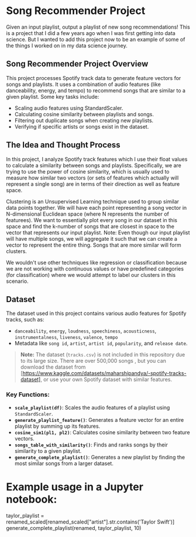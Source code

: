 # Song Recommender Project
Given an input playlist, output a playlist of new song recommendations! This is a project that I did a few years ago when I was first getting into data science. But I wanted to add this project now to be an example of  some of the things I worked on in my data science journey.


## Song Recommender Project Overview
This project processes Spotify track data to generate feature vectors for songs and playlists. It uses a combination of audio features (like danceability, energy, and tempo) to recommend songs that are similar to a given playlist. Some key tasks include:
- Scaling audio features using StandardScaler.
- Calculating cosine similarity between playlists and songs.
- Filtering out duplicate songs when creating new playlists.
- Verifying if specific artists or songs exist in the dataset.

## The Idea and Thought Process
In this project, I analyze Spotify track features which I use their float values to calculate a similarity between songs and playlists. Specifically, we are trying to use the power of cosine similarity, which is usually used to measure how similar two vectors (or sets of features which actually will represent a single song) are in terms of their direction as well as feature space.

Clustering is an Unsupervised Learning technique used to group similar data points together. We will have each point representing a song vector in N-dimensional Euclidean space (where N represents the number of featurees). We want to essentially plot every song in our dataset in this space and find the k-number of songs that are closest in space to the vector that represents our input playlist. Note: Even though our input playlist will have multiple songs, we will aggregate it such that we can create a vector to represent the entire thing. Songs that are more similar will form clusters.

We wouldn't use other techniques like regression or classification because we are not working with continuous values or have predefined categories (for classification) where we would attempt to label our clusters in this scenario.

## Dataset
The dataset used in this project contains various audio features for Spotify tracks, such as:
- `danceability`, `energy`, `loudness`, `speechiness`, `acousticness`, `instrumentalness`, `liveness`, `valence`, `tempo`
- Metadata like `song id`, `artist`, `artist id`, `popularity`, and `release date`.

> **Note:** The dataset (`tracks.csv`) is not included in this repository due to its large size. There are over 500,000 songs , but you can download the dataset from [https://www.kaggle.com/datasets/maharshipandya/-spotify-tracks-dataset], or use your own Spotify dataset with similar features.

### Key Functions:
- **`scale_playlist(df)`**: Scales the audio features of a playlist using `StandardScaler`.
- **`generate_playlist_feature()`**: Generates a feature vector for an entire playlist by summing up its features.
- **`cosine_sim1(pl1, pl2)`**: Calculates cosine similarity between two feature vectors.
- **`songs_table_with_similarity()`**: Finds and ranks songs by their similarity to a given playlist.
- **`generate_complete_playlist()`**: Generates a new playlist by finding the most similar songs from a larger dataset.

# Example usage in a Jupyter notebook:
taylor_playlist = renamed_scaled[renamed_scaled["artist"].str.contains('Taylor Swift')]
generate_complete_playlist(renamed, taylor_playlist, 10)
